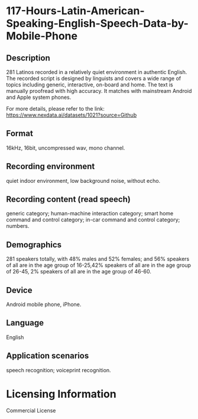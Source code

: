 # 117-Hours-Latin-American-Speaking-English-Speech-Data-by-Mobile-Phone


## Description
281 Latinos recorded in a relatively quiet environment in authentic English. The recorded script is designed by linguists and covers a wide range of topics including generic, interactive, on-board and home. The text is manually proofread with high accuracy. It matches with mainstream Android and Apple system phones.

For more details, please refer to the link: https://www.nexdata.ai/datasets/1021?source=Github


## Format
16kHz, 16bit, uncompressed wav, mono channel.

## Recording environment
quiet indoor environment, low background noise, without echo.

## Recording content (read speech)
generic category; human-machine interaction category; smart home command and control category; in-car command and control category; numbers.

## Demographics
281 speakers totally, with 48% males and 52% females; and 56% speakers of all are in the age group of 16-25,42% speakers of all are in the age group of 26-45, 2% speakers of all are in the age group of 46-60.

## Device
Android mobile phone, iPhone.

## Language
English

## Application scenarios
speech recognition; voiceprint recognition.

# Licensing Information
Commercial License
